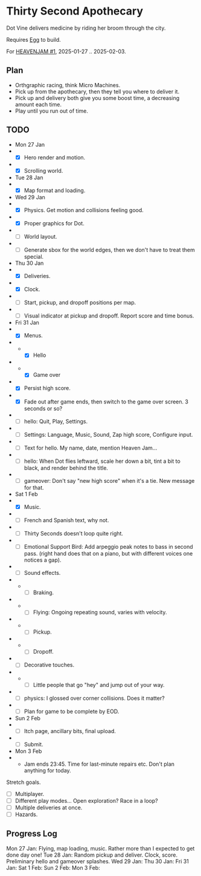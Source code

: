 # Thirty Second Apothecary

Dot Vine delivers medicine by riding her broom through the city.

Requires [Egg](https://github.com/aksommerville/egg) to build.

For [HEAVENJAM #1](https://itch.io/jam/heavenjam-1), 2025-01-27 .. 2025-02-03.

## Plan

- Orthgraphic racing, think Micro Machines.
- Pick up from the apothecary, then they tell you where to deliver it.
- Pick up and delivery both give you some boost time, a decreasing amount each time.
- Play until you run out of time.

## TODO

- Mon 27 Jan
- - [x] Hero render and motion.
- - [x] Scrolling world.
- Tue 28 Jan
- - [x] Map format and loading.
- Wed 29 Jan
- - [x] Physics. Get motion and collisions feeling good.
- - [x] Proper graphics for Dot.
- - [ ] World layout.
- - [ ] Generate sbox for the world edges, then we don't have to treat them special.
- Thu 30 Jan
- - [x] Deliveries.
- - [x] Clock.
- - [ ] Start, pickup, and dropoff positions per map.
- - [ ] Visual indicator at pickup and dropoff. Report score and time bonus.
- Fri 31 Jan
- - [x] Menus.
- - - [x] Hello
- - - [x] Game over
- - [x] Persist high score.
- - [x] Fade out after game ends, then switch to the game over screen. 3 seconds or so?
- - [ ] hello: Quit, Play, Settings.
- - [ ] Settings: Language, Music, Sound, Zap high score, Configure input.
- - [ ] Text for hello. My name, date, mention Heaven Jam...
- - [ ] hello: When Dot flies leftward, scale her down a bit, tint a bit to black, and render behind the title.
- - [ ] gameover: Don't say "new high score" when it's a tie. New message for that.
- Sat 1 Feb
- - [x] Music.
- - [ ] French and Spanish text, why not.
- - [ ] Thirty Seconds doesn't loop quite right.
- - [ ] Emotional Support Bird: Add arpeggio peak notes to bass in second pass. (right hand does that on a piano, but with different voices one notices a gap).
- - [ ] Sound effects.
- - - [ ] Braking.
- - - [ ] Flying: Ongoing repeating sound, varies with velocity.
- - - [ ] Pickup.
- - - [ ] Dropoff.
- - [ ] Decorative touches.
- - - [ ] Little people that go "hey" and jump out of your way.
- - [ ] physics: I glossed over corner collisions. Does it matter?
- - [ ] Plan for game to be complete by EOD.
- Sun 2 Feb
- - [ ] Itch page, ancillary bits, final upload.
- - [ ] Submit.
- Mon 3 Feb
- - Jam ends 23:45. Time for last-minute repairs etc. Don't plan anything for today.

Stretch goals.
- [ ] Multiplayer.
- [ ] Different play modes... Open exploration? Race in a loop?
- [ ] Multiple deliveries at once.
- [ ] Hazards.

## Progress Log

Mon 27 Jan: Flying, map loading, music. Rather more than I expected to get done day one!
Tue 28 Jan: Random pickup and deliver. Clock, score. Preliminary hello and gameover splashes.
Wed 29 Jan: 
Thu 30 Jan: 
Fri 31 Jan: 
Sat 1 Feb: 
Sun 2 Feb: 
Mon 3 Feb: 
